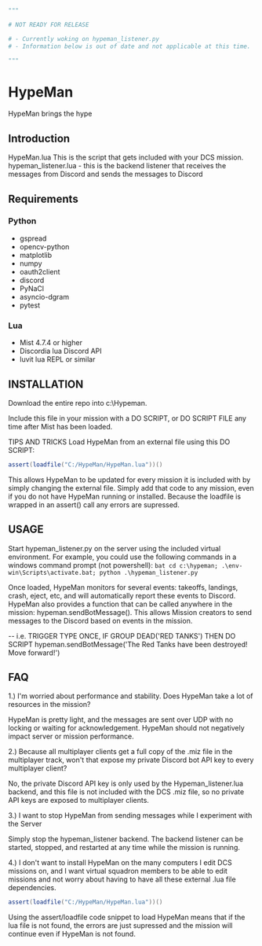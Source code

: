 ```python
"""

# NOT READY FOR RELEASE

# - Currently woking on hypeman_listener.py
# - Information below is out of date and not applicable at this time.

"""
```

# HypeMan #

HypeMan brings the hype

## Introduction #

HypeMan.lua This is the script that gets included with your DCS mission.
hypeman_listener.lua - this is the backend listener that receives the messages from Discord and sends the messages to Discord

## Requirements #

### Python #

- gspread
- opencv-python
- matplotlib
- numpy
- oauth2client
- discord
- PyNaCl
- asyncio-dgram
- pytest

### Lua #

- Mist 4.7.4 or higher
- Discordia lua Discord API
- luvit lua REPL or similar

## INSTALLATION #

Download the entire repo into c:\Hypeman.

Include this file in your mission with a DO SCRIPT, or DO SCRIPT FILE any time after Mist has been loaded.

TIPS AND TRICKS
Load HypeMan from an external file using this DO SCRIPT:

```lua
assert(loadfile("C:/HypeMan/HypeMan.lua"))()
```

This allows HypeMan to be updated for every mission it is included with by simply changing the external file.
Simply add that code to any mission, even if you do not have HypeMan running or installed.  Because the loadfile
is wrapped in an assert() call any errors are supressed.

## USAGE #

Start hypeman_listener.py on the server using the included virtual environment. For example, you could use the following commands in a windows command prompt (not powershell):
        ```bat
        cd c:\hypeman; .\env-win\Scripts\activate.bat; python .\hypeman_listener.py
        ```

Once loaded, HypeMan monitors for several events: takeoffs, landings, crash, eject, etc, and will automatically report
these events to Discord.
HypeMan also provides a function that can be called anywhere in the mission: hypeman.sendBotMessage().  This allows
Mission creators to send messages to the Discord based on events in the mission.

-- i.e. TRIGGER TYPE ONCE, IF GROUP DEAD('RED TANKS') THEN DO SCRIPT hypeman.sendBotMessage('The Red Tanks have been destroyed!  Move forward!')

## FAQ #

1.) I'm worried about performance and stability.  Does HypeMan take a lot of resources in the mission?

HypeMan is pretty light, and the messages are sent over UDP with no locking or waiting for acknowledgement.  HypeMan should not negatively impact server or mission performance.

2.) Because all multiplayer clients get a full copy of the .miz file in the multiplayer track, won't that expose my private Discord bot API key to every multiplayer client?

No, the private Discord API key is only used by the Hypeman_listener.lua backend, and this file is not included with the DCS .miz file, so no private API keys are exposed to multiplayer clients.

3.) I want to stop HypeMan from sending messages while I experiment with the Server

Simply stop the hypeman_listener backend.  The backend listener can be started, stopped, and restarted at any time while the mission is running.

4.) I don't want to install HypeMan on the many computers I edit DCS missions on, and I want virtual squadron members to be able to edit missions and not worry about having to have all these external .lua file dependencies.

```lua
assert(loadfile("C:/HypeMan/HypeMan.lua"))()
```

Using the assert/loadfile code snippet to load HypeMan means that if the lua file is not found, the errors are just supressed and the mission will continue even if HypeMan is not found.
